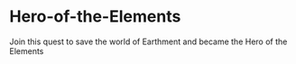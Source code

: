 # Hero-of-the-Elements
Join this quest to save the world of Earthment and became the Hero of the Elements
